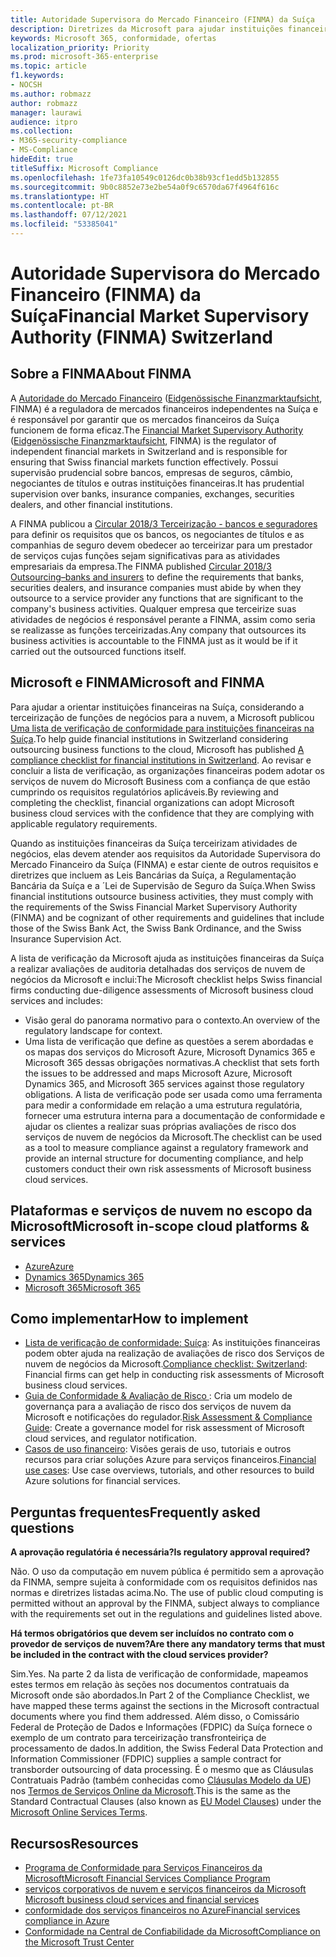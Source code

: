 ```yaml
---
title: Autoridade Supervisora do Mercado Financeiro (FINMA) da Suíça
description: Diretrizes da Microsoft para ajudar instituições financeiras na Suíça com a adoção da nuvem.
keywords: Microsoft 365, conformidade, ofertas
localization_priority: Priority
ms.prod: microsoft-365-enterprise
ms.topic: article
f1.keywords:
- NOCSH
ms.author: robmazz
author: robmazz
manager: laurawi
audience: itpro
ms.collection:
- M365-security-compliance
- MS-Compliance
hideEdit: true
titleSuffix: Microsoft Compliance
ms.openlocfilehash: 1fe73fa10549c0126dc0b38b93cf1edd5b132855
ms.sourcegitcommit: 9b0c8852e73e2be54a0f9c6570da67f4964f616c
ms.translationtype: HT
ms.contentlocale: pt-BR
ms.lasthandoff: 07/12/2021
ms.locfileid: "53385041"
---
```

# <a name="financial-market-supervisory-authority-finma-switzerland"></a><span data-ttu-id="09842-104">Autoridade Supervisora do Mercado Financeiro (FINMA) da Suíça</span><span class="sxs-lookup"><span data-stu-id="09842-104">Financial Market Supervisory Authority (FINMA) Switzerland</span></span>

## <a name="about-finma"></a><span data-ttu-id="09842-105">Sobre a FINMA</span><span class="sxs-lookup"><span data-stu-id="09842-105">About FINMA</span></span>

<span data-ttu-id="09842-106">A [Autoridade do Mercado Financeiro](https://www.finma.ch/en) ([Eidgenössische Finanzmarktaufsicht](https://www.finma.ch/de/), FINMA) é a reguladora de mercados financeiros independentes na Suíça e é responsável por garantir que os mercados financeiros da Suíça funcionem de forma eficaz.</span><span class="sxs-lookup"><span data-stu-id="09842-106">The [Financial Market Supervisory Authority](https://www.finma.ch/en) ([Eidgenössische Finanzmarktaufsicht](https://www.finma.ch/de/), FINMA) is the regulator of independent financial markets in Switzerland and is responsible for ensuring that Swiss financial markets function effectively.</span></span> <span data-ttu-id="09842-107">Possui supervisão prudencial sobre bancos, empresas de seguros, câmbio, negociantes de títulos e outras instituições financeiras.</span><span class="sxs-lookup"><span data-stu-id="09842-107">It has prudential supervision over banks, insurance companies, exchanges, securities dealers, and other financial institutions.</span></span>

<span data-ttu-id="09842-108">A FINMA publicou a [Circular 2018/3 Terceirização - bancos e seguradores](https://www.finma.ch/en/~/media/finma/dokumente/rundschreiben-archiv/2018/rs-18-03/finma-rs-2018-03---20170921.pdf?la=en) para definir os requisitos que os bancos, os negociantes de títulos e as companhias de seguro devem obedecer ao terceirizar para um prestador de serviços cujas funções sejam significativas para as atividades empresariais da empresa.</span><span class="sxs-lookup"><span data-stu-id="09842-108">The FINMA published [Circular 2018/3 Outsourcing–banks and insurers](https://www.finma.ch/en/~/media/finma/dokumente/rundschreiben-archiv/2018/rs-18-03/finma-rs-2018-03---20170921.pdf?la=en) to define the requirements that banks, securities dealers, and insurance companies must abide by when they outsource to a service provider any functions that are significant to the company's business activities.</span></span> <span data-ttu-id="09842-109">Qualquer empresa que terceirize suas atividades de negócios é responsável perante a FINMA, assim como seria se realizasse as funções terceirizadas.</span><span class="sxs-lookup"><span data-stu-id="09842-109">Any company that outsources its business activities is accountable to the FINMA just as it would be if it carried out the outsourced functions itself.</span></span>

## <a name="microsoft-and-finma"></a><span data-ttu-id="09842-110">Microsoft e FINMA</span><span class="sxs-lookup"><span data-stu-id="09842-110">Microsoft and FINMA</span></span>

<span data-ttu-id="09842-111">Para ajudar a orientar instituições financeiras na Suíça, considerando a terceirização de funções de negócios para a nuvem, a Microsoft publicou [Uma lista de verificação de conformidade para instituições financeiras na Suíça](https://aka.ms/FinServ-Guide-Switzerland).</span><span class="sxs-lookup"><span data-stu-id="09842-111">To help guide financial institutions in Switzerland considering outsourcing business functions to the cloud, Microsoft has published [A compliance checklist for financial institutions in Switzerland](https://aka.ms/FinServ-Guide-Switzerland).</span></span> <span data-ttu-id="09842-112">Ao revisar e concluir a lista de verificação, as organizações financeiras podem adotar os serviços de nuvem do Microsoft Business com a confiança de que estão cumprindo os requisitos regulatórios aplicáveis.</span><span class="sxs-lookup"><span data-stu-id="09842-112">By reviewing and completing the checklist, financial organizations can adopt Microsoft business cloud services with the confidence that they are complying with applicable regulatory requirements.</span></span>

<span data-ttu-id="09842-113">Quando as instituições financeiras da Suíça terceirizam atividades de negócios, elas devem atender aos requisitos da Autoridade Supervisora do Mercado Financeiro da Suíça (FINMA) e estar ciente de outros requisitos e diretrizes que incluem as Leis Bancárias da Suíça, a Regulamentação Bancária da Suíça e a ´Lei de Supervisão de Seguro da Suíça.</span><span class="sxs-lookup"><span data-stu-id="09842-113">When Swiss financial institutions outsource business activities, they must comply with the requirements of the Swiss Financial Market Supervisory Authority (FINMA) and be cognizant of other requirements and guidelines that include those of the Swiss Bank Act, the Swiss Bank Ordinance, and the Swiss Insurance Supervision Act.</span></span>

<span data-ttu-id="09842-114">A lista de verificação da Microsoft ajuda as instituições financeiras da Suíça a realizar avaliações de auditoria detalhadas dos serviços de nuvem de negócios da Microsoft e inclui:</span><span class="sxs-lookup"><span data-stu-id="09842-114">The Microsoft checklist helps Swiss financial firms conducting due-diligence assessments of Microsoft business cloud services and includes:</span></span>

- <span data-ttu-id="09842-115">Visão geral do panorama normativo para o contexto.</span><span class="sxs-lookup"><span data-stu-id="09842-115">An overview of the regulatory landscape for context.</span></span>
- <span data-ttu-id="09842-116">Uma lista de verificação que define as questões a serem abordadas e os mapas dos serviços do Microsoft Azure, Microsoft Dynamics 365 e Microsoft 365 dessas obrigações normativas.</span><span class="sxs-lookup"><span data-stu-id="09842-116">A checklist that sets forth the issues to be addressed and maps Microsoft Azure, Microsoft Dynamics 365, and Microsoft 365 services against those regulatory obligations.</span></span> <span data-ttu-id="09842-117">A lista de verificação pode ser usada como uma ferramenta para medir a conformidade em relação a uma estrutura regulatória, fornecer uma estrutura interna para a documentação de conformidade e ajudar os clientes a realizar suas próprias avaliações de risco dos serviços de nuvem de negócios da Microsoft.</span><span class="sxs-lookup"><span data-stu-id="09842-117">The checklist can be used as a tool to measure compliance against a regulatory framework and provide an internal structure for documenting compliance, and help customers conduct their own risk assessments of Microsoft business cloud services.</span></span>

## <a name="microsoft-in-scope-cloud-platforms--services"></a><span data-ttu-id="09842-118">Plataformas e serviços de nuvem no escopo da Microsoft</span><span class="sxs-lookup"><span data-stu-id="09842-118">Microsoft in-scope cloud platforms & services</span></span>

- [<span data-ttu-id="09842-119">Azure</span><span class="sxs-lookup"><span data-stu-id="09842-119">Azure</span></span>](https://aka.ms/AzureCompliance)
- [<span data-ttu-id="09842-120">Dynamics 365</span><span class="sxs-lookup"><span data-stu-id="09842-120">Dynamics 365</span></span>](https://aka.ms/d365-compliance-list)
- [<span data-ttu-id="09842-121">Microsoft 365</span><span class="sxs-lookup"><span data-stu-id="09842-121">Microsoft 365</span></span>](https://aka.ms/o365-compliance-framework)

## <a name="how-to-implement"></a><span data-ttu-id="09842-122">Como implementar</span><span class="sxs-lookup"><span data-stu-id="09842-122">How to implement</span></span>

- <span data-ttu-id="09842-123">[Lista de verificação de conformidade: Suíça](https://aka.ms/FinServ-Guide-Switzerland): As instituições financeiras podem obter ajuda na realização de avaliações de risco dos Serviços de nuvem de negócios da Microsoft.</span><span class="sxs-lookup"><span data-stu-id="09842-123">[Compliance checklist: Switzerland](https://aka.ms/FinServ-Guide-Switzerland): Financial firms can get help in conducting risk assessments of Microsoft business cloud services.</span></span>
- <span data-ttu-id="09842-124">[Guia de Conformidade & Avaliação de Risco ](https://aka.ms/RiskGovernanceGuide): Cria um modelo de governança para a avaliação de risco dos serviços de nuvem da Microsoft e notificações do regulador.</span><span class="sxs-lookup"><span data-stu-id="09842-124">[Risk Assessment & Compliance Guide](https://aka.ms/RiskGovernanceGuide): Create a governance model for risk assessment of Microsoft cloud services, and regulator notification.</span></span>
- <span data-ttu-id="09842-125">[Casos de uso financeiro](/azure/industry/financial/): Visões gerais de uso, tutoriais e outros recursos para criar soluções Azure para serviços financeiros.</span><span class="sxs-lookup"><span data-stu-id="09842-125">[Financial use cases](/azure/industry/financial/): Use case overviews, tutorials, and other resources to build Azure solutions for financial services.</span></span>

## <a name="frequently-asked-questions"></a><span data-ttu-id="09842-126">Perguntas frequentes</span><span class="sxs-lookup"><span data-stu-id="09842-126">Frequently asked questions</span></span>

<span data-ttu-id="09842-127">**A aprovação regulatória é necessária?**</span><span class="sxs-lookup"><span data-stu-id="09842-127">**Is regulatory approval required?**</span></span>

<span data-ttu-id="09842-p105">Não. O uso da computação em nuvem pública é permitido sem a aprovação da FINMA, sempre sujeita à conformidade com os requisitos definidos nas normas e diretrizes listadas acima.</span><span class="sxs-lookup"><span data-stu-id="09842-p105">No. The use of public cloud computing is permitted without an approval by the FINMA, subject always to compliance with the requirements set out in the regulations and guidelines listed above.</span></span>

<span data-ttu-id="09842-130">**Há termos obrigatórios que devem ser incluídos no contrato com o provedor de serviços de nuvem?**</span><span class="sxs-lookup"><span data-stu-id="09842-130">**Are there any mandatory terms that must be included in the contract with the cloud services provider?**</span></span>

<span data-ttu-id="09842-131">Sim.</span><span class="sxs-lookup"><span data-stu-id="09842-131">Yes.</span></span> <span data-ttu-id="09842-132">Na parte 2 da lista de verificação de conformidade, mapeamos estes termos em relação às seções nos documentos contratuais da Microsoft onde são abordados.</span><span class="sxs-lookup"><span data-stu-id="09842-132">In Part 2 of the Compliance Checklist, we have mapped these terms against the sections in the Microsoft contractual documents where you find them addressed.</span></span> <span data-ttu-id="09842-133">Além disso, o Comissário Federal de Proteção de Dados e Informações (FDPIC) da Suíça fornece o exemplo de um contrato para terceirização transfronteiriça de processamento de dados.</span><span class="sxs-lookup"><span data-stu-id="09842-133">In addition, the Swiss Federal Data Protection and Information Commissioner (FDPIC) supplies a sample contract for transborder outsourcing of data processing.</span></span> <span data-ttu-id="09842-134">É o mesmo que as Cláusulas Contratuais Padrão (também conhecidas como [Cláusulas Modelo da UE](offering-EU-Model-Clauses.md)) nos [Termos de Serviços Online da Microsoft](https://aka.ms/Online-Services-Terms).</span><span class="sxs-lookup"><span data-stu-id="09842-134">This is the same as the Standard Contractual Clauses (also known as [EU Model Clauses](offering-EU-Model-Clauses.md)) under the [Microsoft Online Services Terms](https://aka.ms/Online-Services-Terms).</span></span>

## <a name="resources"></a><span data-ttu-id="09842-135">Recursos</span><span class="sxs-lookup"><span data-stu-id="09842-135">Resources</span></span>

- [<span data-ttu-id="09842-136">Programa de Conformidade para Serviços Financeiros da Microsoft</span><span class="sxs-lookup"><span data-stu-id="09842-136">Microsoft Financial Services Compliance Program</span></span>](https://aka.ms/FSCP-Print)
- [<span data-ttu-id="09842-137"> serviços corporativos de nuvem e serviços financeiros da Microsoft </span><span class="sxs-lookup"><span data-stu-id="09842-137">Microsoft business cloud services and financial services</span></span>](https://servicetrust.microsoft.com/viewpage/financialservicesoverview)
- [<span data-ttu-id="09842-138">conformidade dos serviços financeiros no Azure</span><span class="sxs-lookup"><span data-stu-id="09842-138">Financial services compliance in Azure</span></span>](https://azure.microsoft.com/resources/videos/azurecon-2015-financial-services-compliance-in-azure/)
- [<span data-ttu-id="09842-139">Conformidade na Central de Confiabilidade da Microsoft</span><span class="sxs-lookup"><span data-stu-id="09842-139">Compliance on the Microsoft Trust Center</span></span>](https://www.microsoft.com/trust-center/compliance/compliance-overview)
